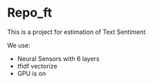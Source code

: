 # Repo_ft

This is a project for estimation of Text Sentiment

We use:

- Neural Sensors with 6 layers
- tfidf vectorize
- GPU  is on
